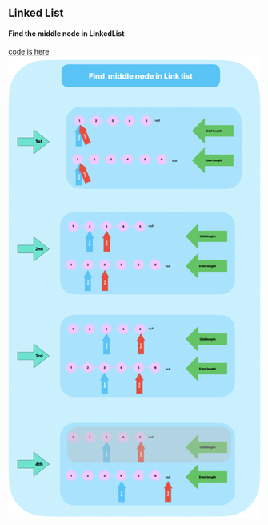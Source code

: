 ## Linked List
#### Find the middle node in LinkedList
[code is here](LinkedList.java:154) 
![Find the middle Node in LinkedList](find_middle_node_in_linked_list.jpg)
